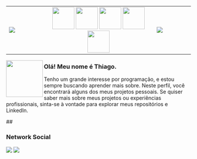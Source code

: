 <table>
    <tr>
        <td width="20%">
            <img src="https://media.tenor.com/5ry-200hErMAAAAd/hacker-hacker-man.gif">
        </td>
        <td width="60%" align="center">
            <code><img src="https://cdn.jsdelivr.net/gh/devicons/devicon/icons/java/java-original.svg" width="60" /></code>
            <code><img src="https://cdn.jsdelivr.net/gh/devicons/devicon/icons/html5/html5-original.svg" width="60" /></code>
            <code><img src="https://cdn.jsdelivr.net/gh/devicons/devicon/icons/css3/css3-original.svg" width="60" /></code>
            <code><img src="https://cdn.jsdelivr.net/gh/devicons/devicon/icons/javascript/javascript-original.svg" width="60" /></code>
            <code><img src="https://cdn.jsdelivr.net/gh/devicons/devicon/icons/git/git-original.svg" width="60" /></code>
        </td>
        <td width="20%">
            <img src="https://media.tenor.com/5ry-200hErMAAAAd/hacker-hacker-man.gif">
        </td>
    </tr>
</table>

<img align="left" src="https://github.githubassets.com/images/mona-loading-dark.gif" width="100">

### Olá! Meu nome é Thiago.

Tenho um grande interesse por programação, e estou sempre buscando aprender mais sobre. Neste perfil, você encontrará alguns dos meus projetos pessoais. Se quiser saber mais sobre meus projetos ou experiências profissionais, sinta-se à vontade para explorar meus repositórios e LinkedIn.


<div></div>
##
  
### Network Social
<div>
<a href="https://www.instagram.com/thiagomts7/" target="_blank"><img src="https://img.shields.io/badge/-Instagram-%23E4405F?style=for-the-badge&logo=instagram&logoColor=white" target="_blank"></a>
<a href="https://www.linkedin.com/in/devthiagobarros/"><img src="https://img.shields.io/badge/-LinkedIn-%230077B5?style=for-the-badge&logo=linkedin&logoColor=white" target="_blank"></a>
